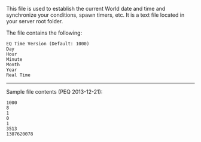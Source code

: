 This file is used to establish the current World date and time and synchronize your conditions, spawn timers, etc. It is a text file located in your server root folder.

The file contains the following:
```
EQ Time Version (Default: 1000)
Day
Hour
Minute
Month
Year
Real Time
```

***

Sample file contents (PEQ 2013-12-21):
```
1000
8
1
0
1
3513
1387620078
```